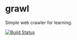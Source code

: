 # grawl
Simple web crawler for learning.

[![Build Status](https://travis-ci.com/greytabby/grawl.svg?branch=master)](https://travis-ci.com/greytabby/grawl)
